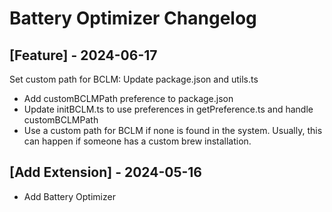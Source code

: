 # Battery Optimizer Changelog

## [Feature] - 2024-06-17

Set custom path for BCLM: Update package.json and utils.ts

- Add customBCLMPath preference to package.json
- Update initBCLM.ts to use preferences in getPreference.ts and handle customBCLMPath
- Use a custom path for BCLM if none is found in the system. Usually, this can happen if someone has a custom brew installation.

## [Add Extension] - 2024-05-16

- Add Battery Optimizer
